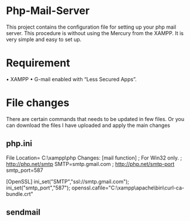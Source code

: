 # Php-Mail-Server
This project contains the configuration file for setting up your php mail server. This procedure is without using the Mercury from the XAMPP. It is very simple and easy to set up.
# Requirement
•	XAMPP 
•	G-mail enabled with “Less Secured Apps”.

# File changes
There are certain commands that needs to be updated in few files. Or you can download the files I have uploaded and apply the main changes
## php.ini
File Location= C:\xampp\php
Changes:
[mail function]
; For Win32 only.
; http://php.net/smtp
SMTP=smtp.gmail.com
; http://php.net/smtp-port
smtp_port=587

[OpenSSL]
ini_set("SMTP","ssl://smtp.gmail.com");
ini_set("smtp_port","587");
openssl.cafile="C:\xampp\apache\bin\curl-ca-bundle.crt"


## sendmail
